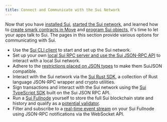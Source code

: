 ```yaml
---
title: Connect and Communicate with the Sui Network
---
```


Now that you have [installed Sui](../../build/install.md), [started the Sui network](../../build/cli-client.md), and learned how to [create smark contracts in Move](../../build/move/index.md) and [program Sui objects](../../build/programming-with-objects/index.md), it's time to let your apps talk to Sui. The pages in this section provide various options for communicating with Sui.

* Use the [Sui CLI client](../../build/cli-client.md) to start and set up the Sui network.
* Set up your own [local Sui RPC server and use the Sui JSON-RPC API](../../build/json-rpc.md) to interact with a local Sui network.
* Adhere to the [restrictions placed on JSON types](../../build/sui-json.md) to make them SuiJSON compatible.
* Interact with the Sui network via the [Sui Rust SDK](../../build/rust-sdk.md), a collection of Rust language JSON-RPC wrapper and crypto utilities.
* Sign transactions and interact with the Sui network using the [Sui TypeScript SDK](https://github.com/MystenLabs/sui/tree/main/sdk/typescript) built on the Sui JSON RPC API.
* Run a [Sui Fullnode](../../build/fullnode.md) yourself to store the full Sui blockchain state and history and qualify as a [potential validator](https://sui.io/resources-sui/validator-registration-open/).
* Filter and subscribe to a [real-time event stream](../../build/pubsub.md) on your Sui Fullnode using JSON-RPC notifications via the WebSocket API.